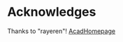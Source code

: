 
# Acknowledges
Thanks to  "rayeren"!
[AcadHomepage](https://rayeren.github.io/acad-homepage.github.io/)
